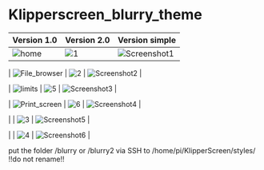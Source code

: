 # Klipperscreen_blurry_theme

| Version 1.0                                                                                                              | Version 2.0                                                                                                       | Version simple  |
| ------------------------------------------------------------------------------------------------------------------------ | ----------------------------------------------------------------------------------------------------------------- | ---------------------------------|
| ![home](https://user-images.githubusercontent.com/111509593/231819592-7ea425a4-bdca-4ab9-ab4f-a1366c923ad9.png)          | ![1](https://github.com/bumbeng/Klipperscreen_blurry_theme/assets/111509593/d635230e-6f08-4bbf-8366-26be8a0cc99e) | ![Screenshot1](https://github.com/bumbeng/Klipperscreen_blurry_theme/assets/111509593/8cee68ba-29ee-47d4-a25c-ac4471670edd) |

| ![File_browser](https://user-images.githubusercontent.com/111509593/231819590-8d7c745e-3dad-46f5-8183-8844c70862d4.png)  | ![2](https://github.com/bumbeng/Klipperscreen_blurry_theme/assets/111509593/3858b4c2-0c27-4303-b07f-a686f181884d) | ![Screenshot2](https://github.com/bumbeng/Klipperscreen_blurry_theme/assets/111509593/0c5518e4-42bf-4f93-b8f1-66ad1ae073d0) |

| ![limits](https://user-images.githubusercontent.com/111509593/231819594-a1200c86-4e0b-4327-a53e-b3df385dffdb.png)        | ![5](https://github.com/bumbeng/Klipperscreen_blurry_theme/assets/111509593/3db37bcb-1729-46ea-8dbb-4d6069572489) | ![Screenshot3](https://github.com/bumbeng/Klipperscreen_blurry_theme/assets/111509593/542eb980-9cf5-4a8d-adc2-0b71e574174b) |

| ![Print_screen](https://user-images.githubusercontent.com/111509593/231819600-5b1872aa-bcd9-4d88-8733-aed120cf6de6.png)  | ![6](https://github.com/bumbeng/Klipperscreen_blurry_theme/assets/111509593/d21d4ff0-6985-4826-a491-6009456e737f) | ![Screenshot4](https://github.com/bumbeng/Klipperscreen_blurry_theme/assets/111509593/763da7b1-81a4-426f-a418-73e3a93b6ffd) |

|                                                                                                                          | ![3](https://github.com/bumbeng/Klipperscreen_blurry_theme/assets/111509593/d9fa480f-f19f-4a5b-83fc-d962772eb376) | ![Screenshot5](https://github.com/bumbeng/Klipperscreen_blurry_theme/assets/111509593/aecf597e-2430-47f5-bac8-84f811ea32be) |

|                                                                                                                          | ![4](https://github.com/bumbeng/Klipperscreen_blurry_theme/assets/111509593/2433d9c4-b9ba-4b04-b20c-652a44999758) | ![Screenshot6](https://github.com/bumbeng/Klipperscreen_blurry_theme/assets/111509593/716152e4-56cd-4647-b9d2-909e7c7289ca) |


put the folder /blurry or /blurry2 via SSH to /home/pi/KlipperScreen/styles/  
!!do not rename!!
